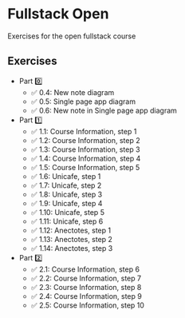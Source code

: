 # Fullstack Open

Exercises for the open fullstack course

## Exercises

- Part 0️⃣
  - ✅ 0.4: New note diagram
  - ✅ 0.5: Single page app diagram
  - ✅ 0.6: New note in Single page app diagram
- Part 1️⃣
  - ✅ 1.1: Course Information, step 1
  - ✅ 1.2: Course Information, step 2
  - ✅ 1.3: Course Information, step 3
  - ✅ 1.4: Course Information, step 4
  - ✅ 1.5: Course Information, step 5
  - ✅ 1.6: Unicafe, step 1
  - ✅ 1.7: Unicafe, step 2
  - ✅ 1.8: Unicafe, step 3
  - ✅ 1.9: Unicafe, step 4
  - ✅ 1.10: Unicafe, step 5
  - ✅ 1.11: Unicafe, step 6
  - ✅ 1.12: Anectotes, step 1
  - ✅ 1.13: Anectotes, step 2
  - ✅ 1.14: Anectotes, step 3
- Part 2️⃣
  - ✅ 2.1: Course Information, step 6
  - ✅ 2.2: Course Information, step 7
  - ✅ 2.3: Course Information, step 8
  - ✅ 2.4: Course Information, step 9
  - ✅ 2.5: Course Information, step 10

